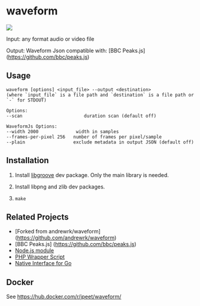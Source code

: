 # waveform

![](http://i.imgur.com/oNy41Cr.png)

Input: any format audio or video file

Output: Waveform Json compatible with: [BBC Peaks.js] (https://github.com/bbc/peaks.js)

## Usage

    waveform [options] <input_file> --output <destination>
    (where `input_file` is a file path and `destination` is a file path or `-` for STDOUT)

    Options:
    --scan                       duration scan (default off)

    WaveformJs Options:
    --width 2000              width in samples
    --frames-per-pixel 256   number of frames per pixel/sample
    --plain                  exclude metadata in output JSON (default off)

## Installation

1. Install [libgroove](https://github.com/andrewrk/libgroove) dev package.
   Only the main library is needed.

2. Install libpng and zlib dev packages.

3. `make`

## Related Projects

 * [Forked from andrewrk/waveform] (https://github.com/andrewrk/waveform)
 * [BBC Peaks.js] (https://github.com/bbc/peaks.js)
 * [Node.js module](https://github.com/andrewrk/node-waveform)
 * [PHP Wrapper Script](https://github.com/polem/WaveformGenerator)
 * [Native Interface for Go](https://github.com/dz0ny/podcaster/blob/master/utils/waveform.go)

## Docker

See https://hub.docker.com/r/jpeet/waveform/
